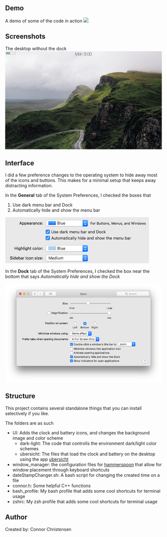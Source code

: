 ## Demo

A demo of some of the code in action
![](images/pywall_demo.gif)

## Screenshots

The desktop without the dock
![](images/desktop.png)

## Interface

I did a few preference changes to the operating system to hide away most of the icons and buttons. This makes for a minimal setup that keeps away distracting information.

In the **General** tab of the System Preferences, I checked the boxes that

1. Use dark menu bar and Dock
1. Automatically hide and show the menu bar

![](images/settings/general.png)

In the **Dock** tab of the System Preferences, I checked the box near the bottom that says *Automatically hide and show the Dock*

![](images/settings/dock.png)


## Structure

This project contains several standalone things that you can install selectively if you like.

The folders are as such

* UI: Adds the clock and battery icons, and changes the background image and color scheme
	* dark-light: The code that controlls the environment dark/light color schemes
	* ubersicht: The files that load the clock and battery on the desktop using the app [ubersicht](http://tracesof.net/uebersicht/)
* window_manager: the configuration files for [hammerspoon](http://www.hammerspoon.org/) that allow for window placement through keyboard shortcuts 
* dateStampChanger.sh: A bash script for changing the created time on a file
* connor.h: Some helpful C++ functions
* bash_profile: My bash profile that adds some cool shortcuts for terminal usage
* zshrc: My zsh profile that adds some cool shortcuts for terminal usage

## Author
Created by: Connor Christensen
